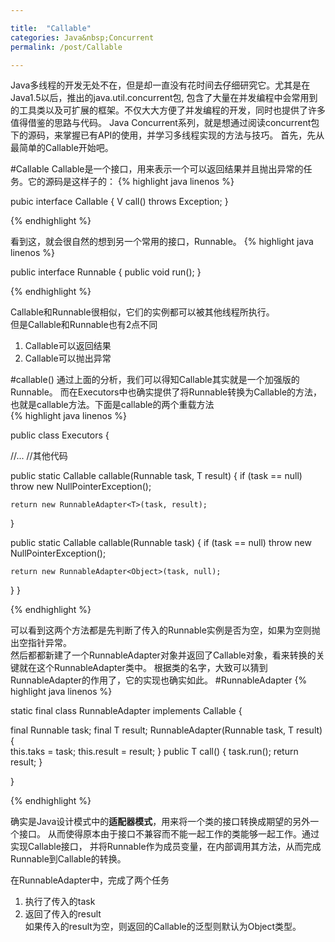 ```yaml
---

title:	"Callable"
categories:	Java&nbsp;Concurrent
permalink: /post/Callable

---
```


Java多线程的开发无处不在，但是却一直没有花时间去仔细研究它。尤其是在Java1.5以后，推出的java.util.concurrent包,
包含了大量在并发编程中会常用到的工具类以及可扩展的框架。不仅大大方便了并发编程的开发，同时也提供了许多值得借鉴的思路与代码。
Java Concurrent系列，就是想通过阅读concurrent包下的源码，来掌握已有API的使用，并学习多线程实现的方法与技巧。
首先，先从最简单的Callable开始吧。  

#Callable
Callable是一个接口，用来表示一个可以返回结果并且抛出异常的任务。它的源码是这样子的：
{% highlight java linenos %}

pubic interface Callable<V> {
  V call() throws Exception;
}

{% endhighlight %}

看到这，就会很自然的想到另一个常用的接口，Runnable。
{% highlight java linenos %}

public interface Runnable {
  public void run();
}

{% endhighlight %}

Callable和Runnable很相似，它们的实例都可以被其他线程所执行。  
但是Callable和Runnable也有2点不同   
1. Callable可以返回结果  
2. Callable可以抛出异常  

#callable()
通过上面的分析，我们可以得知Callable其实就是一个加强版的Runnable。
而在Executors中也确实提供了将Runnable转换为Callable的方法，也就是callable方法。下面是callable的两个重载方法  
{% highlight java linenos %}

public class Executors {

  //...
  //其他代码

  public static <T> Callable<T> callable(Runnable task, T result) {
    if (task == null)
      throw new NullPointerException();

    return new RunnableAdapter<T>(task, result);
  }

  public static Callable<Object> callable(Runnable task) {
    if (task == null)
      throw new NullPointerException();

    return new RunnableAdapter<Object>(task, null);
  }
}

{% endhighlight %}

可以看到这两个方法都是先判断了传入的Runnable实例是否为空，如果为空则抛出空指针异常。  
然后都都新建了一个RunnableAdapter对象并返回了Callable对象，看来转换的关键就在这个RunnableAdapter类中。
根据类的名字，大致可以猜到RunnableAdapter的作用了，它的实现也确实如此。
#RunnableAdapter
{% highlight java linenos %}

static final class RunnableAdapter<T> implements Callable<T> {

  final Runnable task;
  final T result;
  RunnableAdapter(Runnable task, T result) {   
    this.taks = task;
    this.result = result;
  }
  public T call() {
    task.run();
    return result;
  }

}

{% endhighlight %}

确实是Java设计模式中的**适配器模式**，用来将一个类的接口转换成期望的另外一个接口。
从而使得原本由于接口不兼容而不能一起工作的类能够一起工作。通过实现Callable接口，
并将Runnable作为成员变量，在内部调用其方法，从而完成Runnable到Callable的转换。  

在RunnableAdapter中，完成了两个任务  
1. 执行了传入的task  
2. 返回了传入的result  
如果传入的result为空，则返回的Callable的泛型则默认为Object类型。
